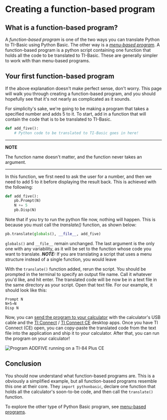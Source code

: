 # Creating a function-based program

## What is a function-based program?
A *function-based program* is one of the two ways you can translate Python to TI-Basic using Python Basic. The other way is a [*menu-based program*](./menu_program.md). A function-based program is a python script containing one function that holds all the code to be translated to TI-Basic. These are generally simpler to work with than menu-based programs.

## Your first function-based program
If the above explanation doesn't make perfect sense, don't worry. This page will walk you through creating a function-based program, and you should hopefully see that it's not nearly as complicated as it sounds.

For simplicity's sake, we're going to be making a program that takes a specified number and adds 5 to it. To start, add in a function that will contain the code that is to be translated to TI-Basic.

```python
def add_five():
    # Python code to be translated to TI-Basic goes in here!
```

---
**NOTE**

The function name doesn't matter, and the function never takes an argument.

---

In this function, we first need to ask the user for a number, and then we need to add 5 to it before displaying the result back. This is achieved with the following:

```python
def add_five():
    pb.Prompt(N)
    N += 5
    pb.Disp(N)
```

Note that if you try to run the python file now, nothing will happen. This is because you must call the _translate()_ function, as shown below:

```python
pb.translate(globals(), __file__, add_five)
```

`globals()` and `__file__` remain unchanged. The last argument is the only one with any variability, as it will be set to the function whose code you want to translate. ***NOTE:*** If you are translating a script that uses a menu structure instead of a single function, you would leave

With the `translate()` function added, rerun the script. You should be prompted in the terminal to specify an output file name. Call it whatever you'd like, and hit enter. The translated code will be now be in a text file in the same directory as your script. Open that text file. For our example, it should look like this:

```
Prompt N
N+5→N
Disp N
```

Now, you can [send the program to your calculator](https://education.ti.com/en/customer-support/knowledge-base/sofware-apps/product-usage/11492) with the calculator's USB cable and the [TI Connect](https://education.ti.com/en/software/details/en/B59F6C83468C4574ABFEE93D2BC3F807/swticonnectsoftware) / [TI Connect CE](https://education.ti.com/en/software/details/en/CA9C74CAD02440A69FDC7189D7E1B6C2/swticonnectcesoftware) desktop apps. Once you have TI Connect (CE) open, you can copy-paste the translated code from the text file into the application and ship it to your calculator. After that, you can run the program on your calculator!

![Program ADDFIVE running on a TI-84 Plus CE](/pythonbasic/photos/add_five.png)

## Conclusion

You should now understand what function-based programs are. This is a obviously a simplified example, but all function-based programs resemble this one at their core. They `import pythonbasic`, declare one function that holds all the calculator's soon-to-be code, and then call the `translate()` function.

To explore the other type of Python Basic program, see [menu-based programs](./menu_program.md).